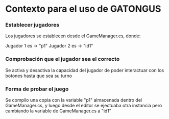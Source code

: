 # Contexto para el uso de GATONGUS

### Establecer jugadores
Los jugadores se establecen desde el GameManager.cs, donde:

Jugador 1 es -> "p1"
Jugador 2 es -> "id1"

### Comprobación que el jugador sea el correcto
Se activa y desactiva la capacidad del jugador de poder interactuar con los botones hasta que sea su turno

### Forma de probar el juego
Se compilo una copia con la variable "p1" almacenada dentro del GameManager.cs, y luego desde el editor se ejectuaba otra instancia pero cambiando la variable de GameManager.cs a "id1"
